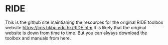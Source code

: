 # RIDE

This is the github site maintianing the resources for the original RIDE toolbox website https://cns.hkbu.edu.hk/RIDE.htm
It is likely that the original website is down from time to time. But you can always download the toolbox and manuals from here.
